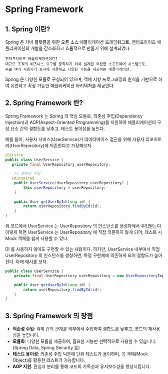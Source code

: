 # Spring Framework

## 1. Spring 이란?
Spring 은 자바 플랫폼을 위한 오픈 소스 애플리케이션 프레임워크로, 엔터프라이즈 애플리케이션의 개발을 간소화하고 효율적으로 만들기 위해 설계되었다.

```
엔터프라이즈 애플리케이션이란?
대규모 조직의 비즈니스 요구를 충족하기 위해 설계된 복잡한 소프트웨어 시스템으로,
주로 여러 사용자가 동시에 사용하고 다양한 기능을 제공하는 애플리케이션.
```

Spring 은 다양한 모듈로 구성되어 있으며, 객체 지향 프로그래밍의 원칙을 기반으로 하여 유연하고 확장 가능한 애플리케이션 아키텍처를 제공한다.

## 2. Spring Framework 란?
Spring Framework 는 Spring 의 핵심 모듈로, 의존성 주입(Dependency Injection)과 AOP(Aspect-Oriented Programming)를 지원하여 애플리케이션의 구성 요소 간의 결합도를 낮추고, 테스트 용이성을 높인다.

예를 들어, 사용자 서비스(UserService)가 데이터베이스 접근을 위해 사용자 리포지토리(UserRepository)에 의존한다고 가정해보자.
```java
@Service
public class UserService {
   private final UserRepository userRepository;
   
    // 의존성 주입
   @AutoWired
    public UserService(UserRepository userRepository) {
        this.userRepository = userRepository;
    }
    
    public User getUserById(Long id) {
        return userRepository.findById(id);
    }
}
```
위 코드에서 UserService 는 UserRepository 의 인스턴스를 생성자에서 주입받는다. 이렇게 하면 UserService 는 UserRepository 에 직접 의존하지 않게 되어, 테스트 시 Mock 객체를 쉽게 사용할 수 있다.

DI 를 사용하지 않아도 구현할 수 있는 내용이다. 하지만, UserService 내부에서 직접 UserRepository 의 인스턴스를 생성하면, 특정 구현체에 의존하게 되어 결합도가 높아진다. 아래 예시를 보자.

```java
public class UserService {
    private final UserRepository userRepository = new UserRepositoryImpl(); // DI 미사용

    public User getUserById(Long id) {
        return userRepository.findById(id);
    }
}
```

## 3. Spring Framework 의 장점
- **의존성 주입**: 객체 간의 관계를 외부에서 주입하여 결합도를 낮추고, 코드의 재사용성을 높입니다.
- **모듈화**: 다양한 모듈을 제공하여, 필요한 기능만 선택적으로 사용할 수 있습니다. (Spring Data, Spring Security 등)
- **테스트 용이성**: 의존성 주입 덕분에 단위 테스트가 용이하며, 목 객체(Mock Object)를 활용한 테스트가 가능합니다.
- **AOP 지원**: 관심사 분리를 통해 코드의 가독성과 유지보수성을 향상시킵니다.

